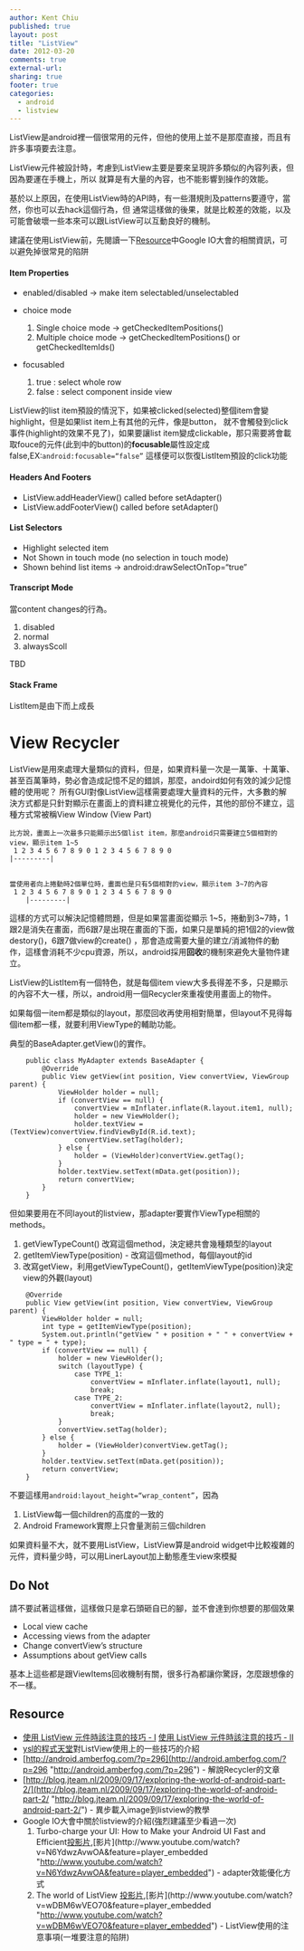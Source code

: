 ```yaml
---
author: Kent Chiu
published: true
layout: post
title: "ListView"
date: 2012-03-20
comments: true
external-url:
sharing: true
footer: true
categories:
  - android
  - listview
---
```





ListView是android裡一個很常用的元件，但他的使用上並不是那麼直接，而且有許多事項要去注意。

ListView元件被設計時，考慮到ListView主要是要來呈現許多類似的內容列表，但因為要運在手機上，所以
就算是有大量的內容，也不能影響到操作的效能。

基於以上原因，在使用ListView時的API時，有一些潛規則及patterns要遵守，當然，你也可以去hack這個行為，但
通常這樣做的後果，就是比較差的效能，以及可能會破壞一些本來可以跟ListView可以互動良好的機制。

建議在使用ListView前，先閱讀一下[Resource](#resource "android:listview ↵")中Google
IO大會的相關資訊，可以避免掉很常見的陷阱

#### Item Properties

-   enabled/disabled → make item selectabled/unselectabled
-   choice mode
    1.  Single choice mode → getCheckedItemPositions()
    2.  Multiple choice mode → getCheckedItemPositions() or
        getCheckedItemIds()

-   focusabled
    1.  true : select whole row
    2.  false : select component inside view

ListView的list
item預設的情況下，如果被clicked(selected)整個item會變highlight，但是如果list
item上有其他的元件，像是button，
就不會觸發到click事件(highlight的效果不見了)，如果要讓list
item變成clickable，那只需要將會載取fouce的元件(此到中的button)的**focusable**屬性設定成false,EX:`android:focusable=“false”`
這樣便可以恢復ListItem預設的click功能

#### Headers And Footers

-   ListView.addHeaderView() called before setAdapter()
-   ListView.addFooterView() called before setAdapter()

#### List Selectors

-   Highlight selected item
-   Not Shown in touch mode (no selection in touch mode)
-   Shown behind list items → android:drawSelectOnTop=“true”

#### Transcript Mode

當content changes的行為。

1.  disabled
2.  normal
3.  alwaysScoll

TBD

#### Stack Frame

ListItem是由下而上成長

View Recycler
=============

ListView是用來處理大量類似的資料，但是，如果資料量一次是一萬筆、十萬筆、甚至百萬筆時，勢必會造成記憶不足的錯誤，那麼，andoird如何有效的減少記憶體的使用呢？
所有GUI對像ListView這樣需要處理大量資料的元件，大多數的解決方式都是只針對顯示在畫面上的資料建立視覺化的元件，其他的部份不建立，這種方式常被稱View
Window (View Part)

```
比方說，畫面上一次最多只能顯示出5個list item，那麼android只需要建立5個相對的view，顯示item 1~5
 1 2 3 4 5 6 7 8 9 0 1 2 3 4 5 6 7 8 9 0  
|---------|


當使用者向上捲動時2個單位時，畫面也是只有5個相對的view，顯示item 3~7的內容
 1 2 3 4 5 6 7 8 9 0 1 2 3 4 5 6 7 8 9 0  
    |---------|
```

這樣的方式可以解決記憶體問題，但是如果當畫面從顯示
1~5，捲動到3~7時，1跟2是消失在畫面，而6跟7是出現在畫面的下面，如果只是單純的把1個2的view做destory()，6跟7做view的create()
，那會造成需要大量的建立/消滅物件的動作，這樣會消耗不少cpu資源，所以，android採用**回收**的機制來避免大量物件建立。

ListView的ListItem有一個特色，就是每個item
view大多長得差不多，只是顯示的內容不大一樣，所以，android用一個Recycler來重複使用畫面上的物件。

如果每個一item都是類似的layout，那麼回收再使用相對簡單，但layout不見得每個item都一樣，就要利用ViewType的輔助功能。

典型的BaseAdapter.getView()的實作。


```
    public class MyAdapter extends BaseAdapter {
        @Override
        public View getView(int position, View convertView, ViewGroup parent) {
            ViewHolder holder = null;
            if (convertView == null) {
                convertView = mInflater.inflate(R.layout.item1, null);
                holder = new ViewHolder();
                holder.textView = (TextView)convertView.findViewById(R.id.text);
                convertView.setTag(holder);
            } else {
                holder = (ViewHolder)convertView.getTag();
            }
            holder.textView.setText(mData.get(position));
            return convertView;    
        }
    }
```

但如果要用在不同layout的listview，那adapter要實作ViewType相關的methods。

1.  getViewTypeCount() 改寫這個method，決定總共會幾種類型的layout
2.  getItemViewType(position) - 改寫這個method，每個layout的id
3.  改寫getView，利用getViewTypeCount()，getItemViewType(position)決定view的外觀(layout)


```
    @Override
    public View getView(int position, View convertView, ViewGroup parent) {
        ViewHolder holder = null;
        int type = getItemViewType(position);
        System.out.println("getView " + position + " " + convertView + " type = " + type);
        if (convertView == null) {
            holder = new ViewHolder();
            switch (layoutType) {
                case TYPE_1:
                    convertView = mInflater.inflate(layout1, null);
                    break;
                case TYPE_2:
                    convertView = mInflater.inflate(layout2, null);
                    break;
            }
            convertView.setTag(holder);
        } else {
            holder = (ViewHolder)convertView.getTag();
        }
        holder.textView.setText(mData.get(position));
        return convertView;
    }
```

不要這樣用`android:layout_height=“wrap_content”`，因為

1.  ListView每一個children的高度的一致的
2.  Android Framework實際上只會量測前三個children

如果資料量不大，就不要用ListView，ListView算是android
widget中比較複雜的元件，資料量少時，可以用LinerLayout加上動態產生view來模擬

Do Not
------

請不要試著這樣做，這樣做只是拿石頭砸自已的腳，並不會達到你想要的那個效果

-   Local view cache
-   Accessing views from the adapter
-   Change convertView’s structure
-   Assumptions about getView calls

基本上這些都是跟ViewItems回收機制有關，很多行為都讓你驚訝，怎麼跟想像的不一樣。

Resource
--------

-   [使用 ListView 元件時該注意的技巧 - I](http://ysl-paradise.blogspot.com/2011/04/listview-i.html "http://ysl-paradise.blogspot.com/2011/04/listview-i.html")
    [使用 ListView 元件時該注意的技巧 - II](http://ysl-paradise.blogspot.com/2011/05/listview-ii.html "http://ysl-paradise.blogspot.com/2011/05/listview-ii.html")
- [ysl的程式天堂](http://ysl-paradise.blogspot.com/ "http://ysl-paradise.blogspot.com/")對ListView使用上的一些技巧的介紹
-   [http://android.amberfog.com/?p=296](http://android.amberfog.com/?p=296 "http://android.amberfog.com/?p=296") - 解說Recycler的文章
-   [http://blog.jteam.nl/2009/09/17/exploring-the-world-of-android-part-2/](http://blog.jteam.nl/2009/09/17/exploring-the-world-of-android-part-2/ "http://blog.jteam.nl/2009/09/17/exploring-the-world-of-android-part-2/") - 異步載入image到listview的教學
-   Google IO大會中關於listview的介紹(強烈建議至少看過一次)
    1.  Turbo-charge your UI: How to Make your Android UI Fast and
        Efficient[投影片](http://dl.google.com/io/2009/pres/Th_0230_TurboChargeYourUI-HowtomakeyourAndroidUIfastandefficient.pdf "http://dl.google.com/io/2009/pres/Th_0230_TurboChargeYourUI-HowtomakeyourAndroidUIfastandefficient.pdf"),[影片](http://www.youtube.com/watch?v=N6YdwzAvwOA&feature=player_embedded "http://www.youtube.com/watch?v=N6YdwzAvwOA&feature=player_embedded") - adapter效能優化方式
    2.  The world of ListView
[投影片](http://dl.google.com/googleio/2010/android-world-of-listview-android.pdf "http://dl.google.com/googleio/2010/android-world-of-listview-android.pdf"),[影片](http://www.youtube.com/watch?v=wDBM6wVEO70&feature=player_embedded "http://www.youtube.com/watch?v=wDBM6wVEO70&feature=player_embedded") - ListView使用的注意事項(一堆要注意的陷阱)



